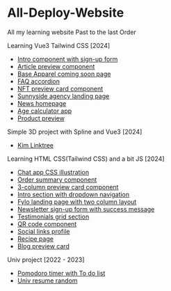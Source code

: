 # All-Deploy-Website
All my learning website
Past to the last Order 



Learning Vue3 Tailwind CSS [2024]
- [Intro component with sign-up form](https://01057057kim.github.io/Intro-component-with-sign-up-form/)
- [Article preview component](https://01057057kim.github.io/Article-preview-component/)
- [Base Apparel coming soon page](https://01057057kim.github.io/Base-Apparel-coming-soon-page/)
- [FAQ accordion](https://01057057kim.github.io/FAQ-accordion/)
- [NFT preview card component](https://01057057kim.github.io/NFT-preview-card-component/)
- [Sunnyside agency landing page](https://01057057kim.github.io/Sunnyside-agency-landing-page/)
- [News homepage](https://01057057kim.github.io/News-homepage/)
- [Age calculator app](https://01057057kim.github.io//Age-calculator-app/)
- [Product preview](https://01057057kim.github.io/Product-preview/)


Simple 3D project with Spline and Vue3 [2024]
- [Kim Linktree](https://01057057kim.github.io/Kim-Linktree/ )


Learning HTML CSS(Tailwind CSS) and a bit JS [2024]
- [Chat app CSS illustration]( https://01057057kim.github.io/Chat-app-CSS-illustration.github.io/)
- [Order summary component]( https://01057057kim.github.io/Order-summary-component.github.io/)
- [3-column preview card component](https://01057057kim.github.io/3-column-preview-card-component.github.io/)
- [Intro section with dropdown navigation](https://01057057kim.github.io/Intro-section-with-dropdown-navigation.github.io/)
- [Fylo landing page with two column layout](https://01057057kim.github.io/Fylo-landing-page-with-two-column-layout.github.io/)
- [Newsletter sign-up form with success message](https://01057057kim.github.io/Newsletter-sign-up-form-with-success-message.github.io/)
- [Testimonials grid section](https://01057057kim.github.io/Testimonials-grid-section.github.io/)
- [QR code component](https://01057057kim.github.io/QR-code-component.github.io/)
- [Social links profile](https://01057057kim.github.io/social-links-profile.github.io/)
- [Recipe page](https://01057057kim.github.io/recipe-page.github.io/)
- [Blog preview card](https://01057057kim.github.io/Blog-preview-card.github.io/)


Univ project [2022 - 2023]
- [Pomodoro timer with To do list](https://01057057kim.github.io/Final-Project/Index.html)
- [Univ resume random](https://01057057kim.github.io/01057057resume.github.io/index/index.html)

